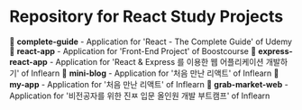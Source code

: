 # Repository for React Study Projects

📁 <strong>complete-guide</strong> - Application for 'React - The Complete Guide' of Udemy
📁 <strong>react-app</strong> - Application for 'Front-End Project' of Boostcourse
📁 <strong>express-react-app</strong> - Application for 'React & Express 를 이용한 웹 어플리케이션 개발하기' of Inflearn
📁 <strong>mini-blog</strong> - Application for '처음 만난 리액트' of Inflearn
📁 <strong>my-app</strong> - Application for '처음 만난 리액트' of Inflearn
📁 <strong>grab-market-web</strong> - Application for '비전공자를 위한 진ㅉ 입문 올인원 개발 부트캠프' of Inflearn
